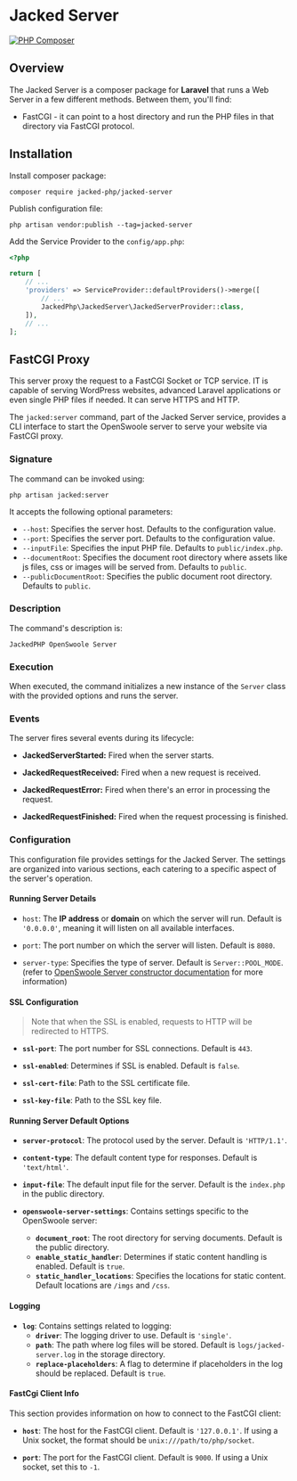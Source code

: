 
# Jacked Server

[![PHP Composer](https://github.com/Jacked-PHP/jacked-server/actions/workflows/main.yml/badge.svg)](https://github.com/Jacked-PHP/jacked-server/actions/workflows/main.yml)


## Overview

The Jacked Server is a composer package for **Laravel** that runs a Web Server in a few different methods. Between them, you'll find:

- FastCGI - it can point to a host directory and run the PHP files in that directory via FastCGI protocol.

## Installation

Install composer package:

```shell
composer require jacked-php/jacked-server
```

Publish configuration file:

```shell
php artisan vendor:publish --tag=jacked-server
```

Add the Service Provider to the `config/app.php`:

```php
<?php

return [
    // ...
    'providers' => ServiceProvider::defaultProviders()->merge([
        // ...
        JackedPhp\JackedServer\JackedServerProvider::class,
    ]),
    // ...
];
```

## FastCGI Proxy

This server proxy the request to a FastCGI Socket or TCP service. IT is capable of serving WordPress websites, advanced Laravel applications or even single PHP files if needed. It can serve HTTPS and HTTP. 

The `jacked:server` command, part of the Jacked Server service, provides a CLI interface to start the OpenSwoole server to serve your website via FastCGI proxy.

### Signature

The command can be invoked using:

```
php artisan jacked:server
```

It accepts the following optional parameters:

- `--host`: Specifies the server host. Defaults to the configuration value.
- `--port`: Specifies the server port. Defaults to the configuration value.
- `--inputFile`: Specifies the input PHP file. Defaults to `public/index.php`.
- `--documentRoot`: Specifies the document root directory where assets like js files, css or images will be served from. Defaults to `public`.
- `--publicDocumentRoot`: Specifies the public document root directory. Defaults to `public`.

### Description

The command's description is:

```
JackedPHP OpenSwoole Server
```

### Execution

When executed, the command initializes a new instance of the `Server` class with the provided options and runs the server.

### Events

The server fires several events during its lifecycle:

- **JackedServerStarted:** Fired when the server starts.

- **JackedRequestReceived:** Fired when a new request is received.

- **JackedRequestError:** Fired when there's an error in processing the request.

- **JackedRequestFinished:** Fired when the request processing is finished.

### Configuration

This configuration file provides settings for the Jacked Server. The settings are organized into various sections, each catering to a specific aspect of the server's operation.

#### Running Server Details

- `host`: The **IP address** or **domain** on which the server will run. Default is `'0.0.0.0'`, meaning it will listen on all available interfaces.

- `port`: The port number on which the server will listen. Default is `8080`.

- `server-type`: Specifies the type of server. Default is `Server::POOL_MODE`. (refer to [OpenSwoole Server constructor documentation](https://openswoole.com/docs/modules/swoole-server-construct) for more information)

#### SSL Configuration

> Note that when the SSL is enabled, requests to HTTP will be redirected to HTTPS.

- **`ssl-port`**: The port number for SSL connections. Default is `443`.

- **`ssl-enabled`**: Determines if SSL is enabled. Default is `false`.

- **`ssl-cert-file`**: Path to the SSL certificate file.

- **`ssl-key-file`**: Path to the SSL key file.

#### Running Server Default Options

- **`server-protocol`**: The protocol used by the server. Default is `'HTTP/1.1'`.

- **`content-type`**: The default content type for responses. Default is `'text/html'`.

- **`input-file`**: The default input file for the server. Default is the `index.php` in the public directory.

- **`openswoole-server-settings`**: Contains settings specific to the OpenSwoole server:
    - **`document_root`**: The root directory for serving documents. Default is the public directory.
    - **`enable_static_handler`**: Determines if static content handling is enabled. Default is `true`.
    - **`static_handler_locations`**: Specifies the locations for static content. Default locations are `/imgs` and `/css`.

#### Logging

- **`log`**: Contains settings related to logging:
    - **`driver`**: The logging driver to use. Default is `'single'`.
    - **`path`**: The path where log files will be stored. Default is `logs/jacked-server.log` in the storage directory.
    - **`replace-placeholders`**: A flag to determine if placeholders in the log should be replaced. Default is `true`.

#### FastCgi Client Info

This section provides information on how to connect to the FastCGI client:

- **`host`**: The host for the FastCGI client. Default is `'127.0.0.1'`. If using a Unix socket, the format should be `unix:///path/to/php/socket`.

- **`port`**: The port for the FastCGI client. Default is `9000`. If using a Unix socket, set this to `-1`.
